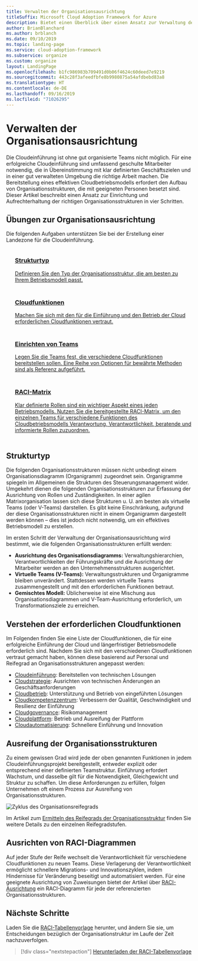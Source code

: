 ```yaml
---
title: Verwalten der Organisationsausrichtung
titleSuffix: Microsoft Cloud Adoption Framework for Azure
description: Bietet einen Überblick über einen Ansatz zur Verwaltung der Organisationsausrichtung.
author: BrianBlanchard
ms.author: brblanch
ms.date: 09/10/2019
ms.topic: landing-page
ms.service: cloud-adoption-framework
ms.subservice: organize
ms.custom: organize
layout: LandingPage
ms.openlocfilehash: b1fc986983b709491d0b06f4624c60deed7e9219
ms.sourcegitcommit: 443c28f3afeedfbfe8b9980875a54afdbebd83a8
ms.translationtype: HT
ms.contentlocale: de-DE
ms.lasthandoff: 09/16/2019
ms.locfileid: "71026295"
---
```

# <a name="managing-organizational-alignment"></a>Verwalten der Organisationsausrichtung

Die Cloudeinführung ist ohne gut organisierte Teams nicht möglich. Für eine erfolgreiche Cloudeinführung sind umfassend geschulte Mitarbeiter notwendig, die in Übereinstimmung mit klar definierten Geschäftszielen und in einer gut verwalteten Umgebung die richtige Arbeit machen. Die Bereitstellung eines effektiven Cloudbetriebsmodells erfordert den Aufbau von Organisationsstrukturen, die mit geeigneten Personen besetzt sind. Dieser Artikel beschreibt einen Ansatz zur Einrichtung und Aufrechterhaltung der richtigen Organisationsstrukturen in vier Schritten.

## <a name="organization-alignment-exercises"></a>Übungen zur Organisationsausrichtung

Die folgenden Aufgaben unterstützen Sie bei der Erstellung einer Landezone für die Cloudeinführung.

<!-- markdownlint-disable MD033 -->

<ul class="panelContent cardsF">
    <li style="display: flex; flex-direction: column;">
        <a href="#structure-type">
            <div class="cardSize">
                <div class="cardPadding" style="padding-bottom:10px;">
                    <div class="card" style="padding-bottom:10px;">
                        <div class="cardImageOuter">
                            <div class="cardImage">
                                <img alt="" src="../_images/icons/1.png" data-linktype="external">
                            </div>
                        </div>
                        <div class="cardText" style="padding-left:0px;">
                            <h3>Strukturtyp</h3>
Definieren Sie den Typ der Organisationsstruktur, die am besten zu Ihrem Betriebsmodell passt.
                        </div>
                    </div>
                </div>
            </div>
        </a>
    </li>
    <li style="display: flex; flex-direction: column;">
        <a href="#understand-required-cloud-capabilities">
            <div class="cardSize">
                <div class="cardPadding" style="padding-bottom:10px;">
                    <div class="card" style="padding-bottom:10px;">
                        <div class="cardImageOuter">
                            <div class="cardImage">
                                <img alt="" src="../_images/icons/2.png" data-linktype="external">
                            </div>
                        </div>
                        <div class="cardText" style="padding-left:0px;">
                            <h3>Cloudfunktionen</h3>
Machen Sie sich mit den für die Einführung und den Betrieb der Cloud erforderlichen Cloudfunktionen vertraut.
                        </div>
                    </div>
                </div>
            </div>
        </a>
    </li>
    <li style="display: flex; flex-direction: column;">
        <a href="./organization-structures.md">
            <div class="cardSize">
                <div class="cardPadding" style="padding-bottom:10px;">
                    <div class="card" style="padding-bottom:10px;">
                        <div class="cardImageOuter">
                            <div class="cardImage">
                                <img alt="" src="../_images/icons/3.png" data-linktype="external">
                            </div>
                        </div>
                        <div class="cardText" style="padding-left:0px;">
                            <h3>Einrichten von Teams</h3>
Legen Sie die Teams fest, die verschiedene Cloudfunktionen bereitstellen sollen. Eine Reihe von Optionen für bewährte Methoden sind als Referenz aufgeführt.
                        </div>
                    </div>
                </div>
            </div>
        </a>
    </li>
    <li style="display: flex; flex-direction: column;">
        <a href="./raci-alignment.md">
            <div class="cardSize">
                <div class="cardPadding" style="padding-bottom:10px;">
                    <div class="card" style="padding-bottom:10px;">
                        <div class="cardImageOuter">
                            <div class="cardImage">
                                <img alt="" src="../_images/icons/4.png" data-linktype="external">
                            </div>
                        </div>
                        <div class="cardText" style="padding-left:0px;">
                            <h3>RACI-Matrix</h3>
Klar definierte Rollen sind ein wichtiger Aspekt eines jeden Betriebsmodells. Nutzen Sie die bereitgestellte RACI-Matrix, um den einzelnen Teams für verschiedene Funktionen des Cloudbetriebsmodells Verantwortung, Verantwortlichkeit, beratende und informierte Rollen zuzuordnen.
                        </div>
                    </div>
                </div>
            </div>
        </a>
    </li>
</ul>

<!-- markdownlint-enable MD033 -->

## <a name="structure-type"></a>Strukturtyp

Die folgenden Organisationsstrukturen müssen nicht unbedingt einem Organisationsdiagramm (Organigramm) zugeordnet sein. Organigramme spiegeln im Allgemeinen die Strukturen des Steuerungsmanagement wider. Umgekehrt dienen die folgenden Organisationsstrukturen zur Erfassung der Ausrichtung von Rollen und Zuständigkeiten. In einer agilen Matrixorganisation lassen sich diese Strukturen u. U. am besten als virtuelle Teams (oder V-Teams) darstellen. Es gibt keine Einschränkung, aufgrund der diese Organisationsstrukturen nicht in einem Organigramm dargestellt werden können – dies ist jedoch nicht notwendig, um ein effektives Betriebsmodell zu erstellen.

Im ersten Schritt der Verwaltung der Organisationsausrichtung wird bestimmt, wie die folgenden Organisationsstrukturen erfüllt werden:

- **Ausrichtung des Organisationsdiagramms:** Verwaltungshierarchien, Verantwortlichkeiten der Führungskräfte und die Ausrichtung der Mitarbeiter werden an den Unternehmensstrukturen ausgerichtet.
- **Virtuelle Teams (V-Teams):** Verwaltungsstrukturen und Organigramme bleiben unverändert. Stattdessen werden virtuelle Teams zusammengestellt und mit den erforderlichen Funktionen betraut.
- **Gemischtes Modell:** Üblicherweise ist eine Mischung aus Organisationsdiagrammen und V-Team-Ausrichtung erforderlich, um Transformationsziele zu erreichen.

## <a name="understand-required-cloud-capabilities"></a>Verstehen der erforderlichen Cloudfunktionen

Im Folgenden finden Sie eine Liste der Cloudfunktionen, die für eine erfolgreiche Einführung der Cloud und längerfristiger Betriebsmodelle erforderlich sind. Nachdem Sie sich mit den verschiedenen Cloudfunktionen vertraut gemacht haben, können diese basierend auf Personal und Reifegrad an Organisationsstrukturen angepasst werden:

- [Cloudeinführung](./cloud-adoption.md): Bereitstellen von technischen Lösungen
- [Cloudstrategie](./cloud-strategy.md): Ausrichten von technischen Änderungen an Geschäftsanforderungen
- [Cloudbetrieb](./cloud-operations.md): Unterstützung und Betrieb von eingeführten Lösungen
- [Cloudkompetenzzentrum](./cloud-center-of-excellence.md): Verbessern der Qualität, Geschwindigkeit und Resilienz der Einführung
- [Cloudgovernance](./cloud-governance.md): Risikomanagement
- [Cloudplattform](./cloud-platform.md): Betrieb und Ausreifung der Plattform
- [Cloudautomatisierung](./cloud-automation.md): Schnellere Einführung und Innovation

## <a name="maturing-organizational-structures"></a>Ausreifung der Organisationsstrukturen

Zu einem gewissen Grad wird jede der oben genannten Funktionen in jedem Cloudeinführungsprojekt bereitgestellt, entweder explizit oder entsprechend einer definierten Teamstruktur.
Einführung erfordert Wachstum, und dasselbe gilt für die Notwendigkeit, Gleichgewicht und Struktur zu schaffen. Um diese Anforderungen zu erfüllen, folgen Unternehmen oft einem Prozess zur Ausreifung von Organisationsstrukturen.

![Zyklus des Organisationsreifegrads](../_images/ready/org-ready-maturity.png)

Im Artikel zum [Ermitteln des Reifegrads der Organisationsstruktur](./organization-structures.md) finden Sie weitere Details zu den einzelnen Reifegradstufen.

## <a name="aligning-raci-charts"></a>Ausrichten von RACI-Diagrammen

Auf jeder Stufe der Reife wechselt die Verantwortlichkeit für verschiedene Cloudfunktionen zu neuen Teams. Diese Verlagerung der Verantwortlichkeit ermöglicht schnellere Migrations- und Innovationszyklen, indem Hindernisse für Veränderung beseitigt und automatisiert werden. Für eine geeignete Ausrichtung von Zuweisungen bietet der Artikel über [RACI-Ausrichtung](./raci-alignment.md) ein RACI-Diagramm für jede der referenzierten Organisationsstrukturen.

## <a name="next-steps"></a>Nächste Schritte

Laden Sie die [RACI-Tabellenvorlage](https://archcenter.blob.core.windows.net/cdn/fusion/management/raci-template.xlsx) herunter, und ändern Sie sie, um Entscheidungen bezüglich der Organisationstruktur im Laufe der Zeit nachzuverfolgen.

> [!div class="nextstepaction"]
> [Herunterladen der RACI-Tabellenvorlage](https://archcenter.blob.core.windows.net/cdn/fusion/management/raci-template.xlsx)
